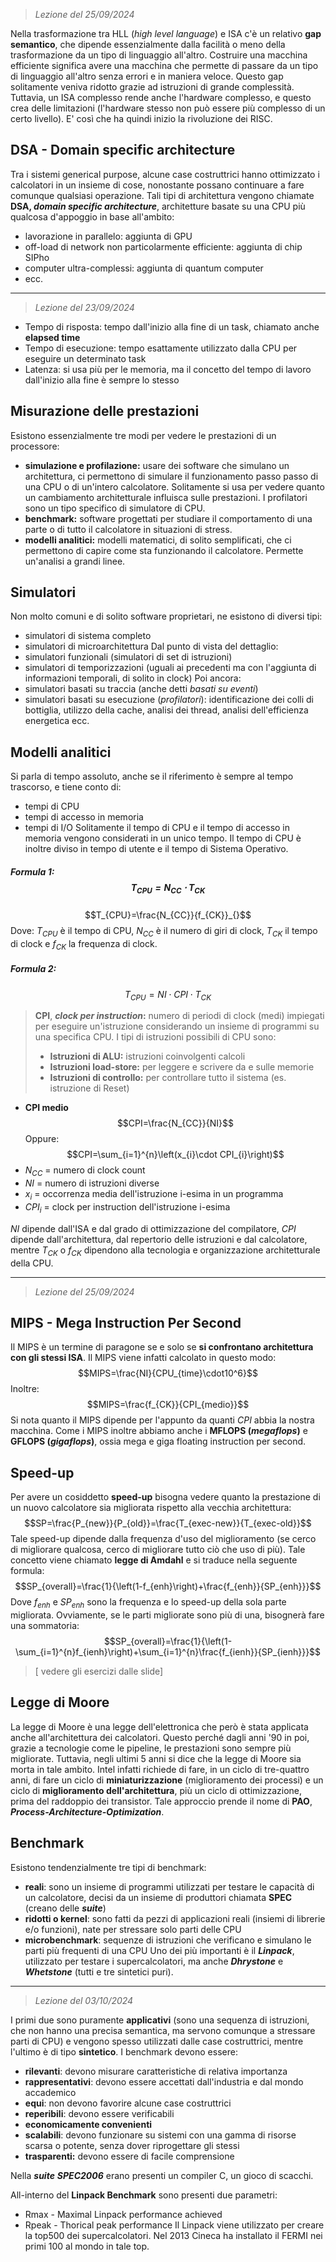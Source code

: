  > *Lezione del 25/09/2024*

Nella trasformazione tra HLL (*high level language*) e ISA c'è un relativo **gap semantico**, che dipende essenzialmente dalla facilità o meno della trasformazione da un tipo di linguaggio all'altro. Costruire una macchina efficiente significa avere una macchina che permette di passare da un tipo di linguaggio all'altro senza errori e in maniera veloce. Questo gap solitamente veniva ridotto grazie ad istruzioni di grande complessità. Tuttavia, un ISA complesso rende anche l'hardware complesso, e questo crea delle limitazioni (l'hardware stesso non può essere più complesso di un certo livello). E' così che ha quindi inizio la rivoluzione dei RISC.
## DSA - Domain specific architecture
Tra i sistemi generical purpose, alcune case costruttrici hanno ottimizzato i calcolatori in un insieme di cose, nonostante possano continuare a fare comunque qualsiasi operazione. Tali tipi di architettura vengono chiamate **DSA, *domain specific architecture***, architetture basate su una CPU più qualcosa d'appoggio in base all'ambito:
- lavorazione in parallelo: aggiunta di GPU
- off-load di network non particolarmente efficiente: aggiunta di chip SIPho
- computer ultra-complessi: aggiunta di quantum computer
- ecc.
---
 > *Lezione del 23/09/2024*
 
- Tempo di risposta: tempo dall'inizio alla fine di un task, chiamato anche **elapsed time**
- Tempo di esecuzione: tempo esattamente utilizzato dalla CPU per eseguire un determinato task
- Latenza: si usa più per le memoria, ma il concetto del tempo di lavoro dall'inizio alla fine è sempre lo stesso
## Misurazione delle prestazioni
Esistono essenzialmente tre modi per vedere le prestazioni di un processore:
- **simulazione e profilazione:** usare dei software che simulano un architettura, ci permettono di simulare il funzionamento passo passo di una CPU o di un'intero calcolatore. Solitamente si usa per vedere quanto un cambiamento architetturale influisca sulle prestazioni. I profilatori sono un tipo specifico di simulatore di CPU.
- **benchmark:** software progettati per studiare il comportamento di una parte o di tutto il calcolatore in situazioni di stress.
- **modelli analitici:** modelli matematici, di solito semplificati, che ci permettono di capire come sta funzionando il calcolatore. Permette un'analisi a grandi linee.
## Simulatori
Non molto comuni e di solito software proprietari, ne esistono di diversi tipi:
- simulatori di sistema completo
- simulatori di microarchitettura
Dal punto di vista del dettaglio:
- simulatori funzionali (simulatori di set di istruzioni)
- simulatori di temporizzazioni (uguali ai precedenti ma con l'aggiunta di informazioni temporali, di solito in clock)
Poi ancora:
- simulatori basati su traccia (anche detti *basati su eventi*)
- simulatori basati su esecuzione (*profilatori*): identificazione dei colli di bottiglia, utilizzo della cache, analisi dei thread, analisi dell'efficienza energetica ecc.
## Modelli analitici
Si parla di tempo assoluto, anche se il riferimento è sempre al tempo trascorso, e tiene conto di:
- tempi di CPU
- tempi di accesso in memoria
- tempi di I/O
Solitamente il tempo di CPU e il tempo di accesso in memoria vengono considerati in un unico tempo. Il tempo di CPU è inoltre diviso in tempo di utente e il tempo di Sistema Operativo.
##### Formula 1: $$T_{CPU}=N_{CC}\cdot T_{CK}$$
$$T_{CPU}=\frac{N_{CC}}{f_{CK}}_{}$$
Dove: $T_{CPU}$ è il tempo di CPU,  $N_{CC}$ è il numero di giri di clock, $T_{CK}$ il tempo di clock e $f_{CK}$ la frequenza di clock.

##### Formula 2:
$$T_{CPU}=NI\cdot CPI\cdot T_{CK}$$
 > **CPI**, ***clock per instruction*:** numero di periodi di clock (medi) impiegati per eseguire un'istruzione considerando un insieme di programmi su una specifica CPU. I tipi di istruzioni possibili di CPU sono:
 > - **Istruzioni di ALU:** istruzioni coinvolgenti calcoli
 > - **Istruzioni load-store:** per leggere e scrivere da e sulle memorie
 > - **Istruzioni di controllo:** per controllare tutto il sistema (es. istruzione di Reset)

- **CPI medio**
$$CPI=\frac{N_{CC}}{NI}$$
Oppure:
$$CPI=\sum_{i=1}^{n}\left(x_{i}\cdot CPI_{i}\right)$$
- $N_{CC}$ = numero di clock count
- $NI$ = numero di istruzioni diverse
- $x_{i}$ = occorrenza media dell'istruzione i-esima in un programma 
- $CPI_{i}$ = clock per instruction dell'istruzione i-esima

$NI$ dipende dall'ISA e dal grado di ottimizzazione del compilatore, $CPI$ dipende dall'architettura, dal repertorio delle istruzioni e dal calcolatore, mentre $T_{CK}$ o $f_{CK}$ dipendono alla tecnologia e organizzazione architetturale della CPU.

---
 > *Lezione del 25/09/2024*

## MIPS - Mega Instruction Per Second
Il MIPS è un termine di paragone se e solo se **si confrontano architettura con gli stessi ISA**. Il MIPS viene infatti calcolato in questo modo:
$$MIPS=\frac{NI}{CPU_{time}\cdot10^6}$$
Inoltre:$$MIPS=\frac{f_{CK}}{CPI_{medio}}$$
Si nota quanto il MIPS dipende per l'appunto da quanti $CPI$ abbia la nostra macchina. 
Come i MIPS inoltre abbiamo anche i **MFLOPS (*megaflops*)** e **GFLOPS (*gigaflops*)**, ossia mega e giga floating instruction per second.
## Speed-up
Per avere un cosiddetto **speed-up** bisogna vedere quanto la prestazione di un nuovo calcolatore sia migliorata rispetto alla vecchia architettura:
$$SP=\frac{P_{new}}{P_{old}}=\frac{T_{exec-new}}{T_{exec-old}}$$
Tale speed-up dipende dalla frequenza d'uso del miglioramento (se cerco di migliorare qualcosa, cerco di migliorare tutto ciò che uso di più). Tale concetto viene chiamato **legge di Amdahl** e si traduce nella seguente formula:
$$SP_{overall}=\frac{1}{\left(1-f_{enh}\right)+\frac{f_{enh}}{SP_{enh}}}$$
Dove $f_{enh}$ e $SP_{enh}$ sono la frequenza e lo speed-up della sola parte migliorata.
Ovviamente, se le parti migliorate sono più di una, bisognerà fare una sommatoria:
$$SP_{overall}=\frac{1}{\left(1-\sum_{i=1}^{n}f_{ienh}\right)+\sum_{i=1}^{n}\frac{f_{ienh}}{SP_{ienh}}}$$

> [ vedere gli esercizi dalle slide]

## Legge di Moore
La legge di Moore è una legge dell'elettronica che però è stata applicata anche all'architettura dei calcolatori. Questo perché dagli anni '90 in poi, grazie a tecnologie come le pipeline, le prestazioni sono sempre più migliorate. Tuttavia, negli ultimi 5 anni si dice che la legge di Moore sia morta in tale ambito. Intel infatti richiede di fare, in un ciclo di tre-quattro anni, di fare un ciclo di **miniaturizzazione** (miglioramento dei processi) e un ciclo di **miglioramento dell'architettura**, più un ciclo di ottimizzazione, prima del raddoppio dei transistor.
Tale approccio prende il nome di **PAO**, ***Process-Architecture-Optimization***.
## Benchmark
Esistono tendenzialmente tre tipi di benchmark:
- **reali**: sono un insieme di programmi utilizzati per testare le capacità di un calcolatore, decisi da un insieme di produttori chiamata **SPEC** (creano delle ***suite***)
- **ridotti o kernel**: sono fatti da pezzi di applicazioni reali (insiemi di librerie e/o funzioni), nate per stressare solo parti delle CPU
- **microbenchmark**: sequenze di istruzioni che verificano e simulano le parti più frequenti di una CPU
Uno dei più importanti è il ***Linpack***, utilizzato per testare i supercalcolatori, ma anche ***Dhrystone*** e ***Whetstone*** (tutti e tre sintetici puri).
---
 > *Lezione del 03/10/2024*

I primi due sono puramente **applicativi** (sono una sequenza di istruzioni, che non hanno una precisa semantica, ma servono comunque a stressare parti di CPU) e vengono spesso utilizzati dalle case costruttrici, mentre l'ultimo è di tipo **sintetico**.
I benchmark devono essere:
- **rilevanti**: devono misurare caratteristiche di relativa importanza
- **rappresentativi**: devono essere accettati dall'industria e dal mondo accademico
- **equi**: non devono favorire alcune case costruttrici
- **reperibili**: devono essere verificabili
- **economicamente convenienti** 
- **scalabili**: devono funzionare su sistemi con una gamma di risorse scarsa o potente, senza dover riprogettare gli stessi
- **trasparenti:** devono essere di facile comprensione

Nella ***suite*** ***SPEC2006*** erano presenti un compiler C, un gioco di scacchi.

All-interno del **Linpack Benchmark** sono presenti due parametri:
- Rmax - Maximal Linpack performance achieved
- Rpeak - Thorical peak performance
Il Linpack viene utilizzato per creare la top500 dei supercalcolatori. Nel 2013 Cineca ha installato il FERMI nei primi 100 al mondo in tale top.